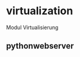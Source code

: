 # virtualization
Modul Virtualisierung

## pythonwebserver

```docker build -f Dockerfile . -t pythonwebserver
```
```sudo docker run --rm -p 8000:8081 --name pythonwebserver pythonwebserver
```
